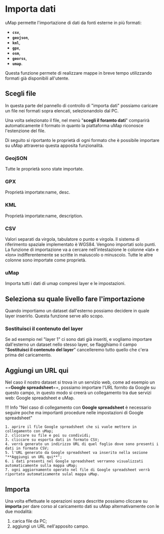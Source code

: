 # Importa dati

uMap permette l'importazione di dati da fonti esterne in più formati:  

   - **`csv`**,
   - **`geojson`**,
   - **`kml`**,
   - **`gpx`**,
   - **`osm`**,
   - **`georss`**,
   - **`umap`**. 

Questa funzione permete di realizzare mappe in breve tempo utilizzando formati già disponibili all'utente.

## Scegli file

In questa parte del pannello di controllo di "importa dati" possiamo caricare un file nei formati sopra elencati, selezionandolo dal PC.

Una volta selezionato il file, nel menù "**scegli il foramto dati**" comparirà automaticamente il formato in quanto la piattaforma uMap riconosce l'estenzione del file.

Di seguito si riportanto le proprietà di ogni formato che è possibile importare su uMap attraverso questa apposita funzionalità.

### GeojSON
Tutte le proprietà sono state importate.

### GPX
Proprietà importate:name, desc.

### KML
Proprietà importate:name, description.

### CSV
Valori separati da virgola, tabulatore o punto e virgola. Il sistema di riferimento spaziale implementato è WGS84. Vengono importati solo punti. La funzione di importazione va a cercare nell'intestazione le colonne «lat» e «lon» indifferentemente se scritte in maiuscolo o minuscolo. Tutte le altre colonne sono importate come proprietà.

### uMap
Importa tutti i dati di umap compresi layer e le impostazioni.


## Seleziona su quale livello fare l'importazione

Quando importiamo un dataset dall'esterno possiamo decidere in quale layer inserirlo. Questa funzione serve allo scopo.

### Sostituisci il contenuto del layer

Se ad esempio nel "layer 1" ci sono dati già inseriti, e vogliamo importare dall'esterno un dataset nello stesso layer, se flagghiamo il campo "**Sostituisci il contenuto del layer**" cancelleremo tutto quello che c'era prima del caricamento.


## Aggiungi un URL qui

Nel caso il nostro dataset si trova in un servizio web, come ad esempio un ==**Google spreadsheet**==, possiamo importare l'URL fornito da Google su questo campo, in questo modo si creerà un collegamento tra due servizi web: Google spreadsheet e uMap. 

!!! Info "Nel caso di collegamento con **Google spreadsheet** è necessario seguire poche ma importanti procedure nelle impostazioni di Google spreadsheet"

    1. aprire il file Google spreadsheet che si vuole mettere in collegamento con uMap;
    2. cliccare su file e poi su condividi;
    3. cliccare su esporta dati in formato CSV;
    4. verrà generato un indirizzo URL di quel foglio dove sono presenti i dati in formato CSV;
    5. l'URL generato da Google spreadsheet va inserito nella sezione "**Aggiungi un URL qui**";
    6. i dati presenti nel Google spreadsheet verranno visualizzati automaticamente sulla mappa uMap;
    7. ogni aggiornamento operato nel file di Google spreadsheet verrà riportato automaticamente sulal mappa uMap.


## Importa

Una volta effettuate le operazioni sopra descritte possiamo cliccare su **importa** per dare corso al caricamento dati su uMap alternativamente con le due modalità:

   1. carica file da PC;
   2. aggiungi un URL nell'apposito campo.
